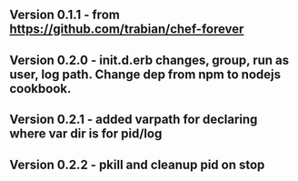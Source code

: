 ## Version 0.1.1 - from https://github.com/trabian/chef-forever
## Version 0.2.0 - init.d.erb changes, group, run as user, log path. Change dep from npm to nodejs cookbook.
## Version 0.2.1 - added varpath for declaring where var dir is for pid/log
## Version 0.2.2 - pkill and cleanup pid on stop
